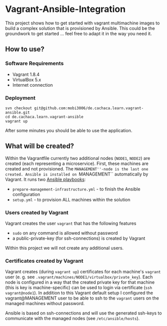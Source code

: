 # Vagrant-Ansible-Integration
This project shows how to get started with vagrant multimachine images to build a complex solution that is provisioned by Ansible. This could be the groundwork to get started ... feel free to adapt it in the way you need it.

## How to use?

### Software Requirements
* Vagrant 1.8.4
* VirtualBox 5.x
* Internet connection

### Deployment
```
svn checkout git@github.com:mobi3006/de.cachaca.learn.vagrant-ansible.git
cd de.cachaca.learn.vagrant-ansible
vagrant up
```
After some minutes you should be able to use the application.

## What will be created?
Within the Vagrantfile currently two additional nodes (``NODE1``, ``NODE2``) are created (each representing a microservice). First, these machines are created and not provisioned. The ``MANAGEMENT''-node is the last one  created. Ansible is installed on ``MANAGEMENT`` automatically by Vagrant. It runs two [Ansible playbooks](https://mobi3006.gitbooks.io/pierreinside/content/ansible.html):

* ``prepare-management-infrastructure.yml`` - to finish the Ansible configuration
* ``setup.yml`` - to provision ALL machines within the solution

### Users created by Vagrant
Vagrant creates the user ``vagrant`` that has the following features

* ``sudo`` on any command is allowed without password
* a public-private-key (for ssh-connections) is created by Vagrant

Within this project we will not create any additional users.

### Certificates created by Vagrant
Vagrant creates (during ``vagrant up``) certificates for each machine's ``vagrant`` user (e. g. see ``.vagrant/machines/NODE1/virtualbox/private_key``). Each node is configured in a way that the created private key for that machine (this is key is machine-specific) can be used to login via certificate (``ssh vagrant@node1``).
In addition to this Vagrant default setup I configured the vagrant@MANAGEMENT user to be able to ssh to the ``vagrant`` users on the managed machines without password.

Ansible is based on ssh-connections and will use the generated ssh-keys to communicate with the managed nodes (see ``/etc/ansible/hosts``).
                                                     